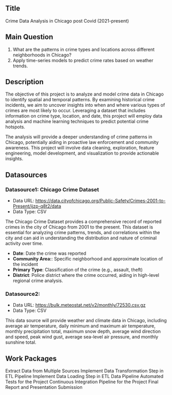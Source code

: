 ## Title
<!-- Give your project a short title. -->
Crime Data Analysis in Chicago post Covid (2021-present)

## Main Question
1. What are the patterns in crime types and locations across different neighborhoods in Chicago?
2. Apply time-series models to predict crime rates based on weather trends.

## Description

<!-- Describe your data science project in max. 200 words. Consider writing about why and how you attempt it. -->
The objective of this project is to analyze and model crime data in Chicago to identify spatial and temporal patterns. By examining historical crime incidents, we aim to uncover insights into when and where various types of crimes are most likely to occur. Leveraging a dataset that includes information on crime type, location, and date, this project will employ data analysis and machine learning techniques to predict potential crime hotspots.

The analysis will provide a deeper understanding of crime patterns in Chicago, potentially aiding in proactive law enforcement and community awareness. This project will involve data cleaning, exploration, feature engineering, model development, and visualization to provide actionable insights.

## Datasources

### Datasource1: Chicago Crime Dataset
* Data URL: https://data.cityofchicago.org/Public-Safety/Crimes-2001-to-Present/ijzp-q8t2/data
* Data Type: CSV

The Chicago Crime Dataset provides a comprehensive record of reported crimes in the city of Chicago from 2001 to the present. This dataset is essential for analyzing crime patterns, trends, and correlations within the city and can aid in understanding the distribution and nature of criminal activity over time.

- **Date**: Date the crime was reported
- **Community Area:**: Specific neighborhood and approximate location of the incident
- **Primary Type**: Classification of the crime (e.g., assault, theft)
- **District**: Police district where the crime occurred, aiding in high-level regional crime analysis.

### Datasource2: 
* Data URL: https://bulk.meteostat.net/v2/monthly/72530.csv.gz
* Data Type: CSV

This data source will provide weather and climate data in Chicago, including average air temperature, daily minimum and maximum air temperature, monthly precipitation total, maximum snow depth, average wind direction and speed, peak wind gust, average sea-level air pressure, and monthly sunshine total.

## Work Packages

Extract Data from Multiple Sources
Implement Data Transformation Step in ETL Pipeline
Implement Data Loading Step in ETL Data Pipeline
Automated Tests for the Project
Continuous Integration Pipeline for the Project
Final Report and Presentation Submission

